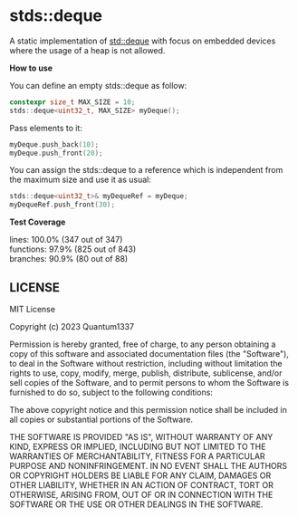 # stds::deque
A static implementation of [std::deque](https://en.cppreference.com/w/cpp/container/deque) with
focus on embedded devices where the usage of a heap is not allowed.

**How to use**

You can define an empty stds::deque as follow:

```c++
constexpr size_t MAX_SIZE = 10;
stds::deque<uint32_t, MAX_SIZE> myDeque();
```

Pass elements to it:

```c++
myDeque.push_back(10);
myDeque.push_front(20);
```

You can assign the stds::deque to a reference which is independent 
from the maximum size and use it as usual:

```c++
stds::deque<uint32_t>& myDequeRef = myDeque;
myDequeRef.push_front(30);
```

**Test Coverage**

lines: 100.0% (347 out of 347)\
functions: 97.9% (825 out of 843)\
branches: 90.9% (80 out of 88)

## LICENSE

MIT License

Copyright (c) 2023 Quantum1337

Permission is hereby granted, free of charge, to any person obtaining a copy
of this software and associated documentation files (the "Software"), to deal
in the Software without restriction, including without limitation the rights
to use, copy, modify, merge, publish, distribute, sublicense, and/or sell
copies of the Software, and to permit persons to whom the Software is
furnished to do so, subject to the following conditions:

The above copyright notice and this permission notice shall be included in all
copies or substantial portions of the Software.

THE SOFTWARE IS PROVIDED "AS IS", WITHOUT WARRANTY OF ANY KIND, EXPRESS OR
IMPLIED, INCLUDING BUT NOT LIMITED TO THE WARRANTIES OF MERCHANTABILITY,
FITNESS FOR A PARTICULAR PURPOSE AND NONINFRINGEMENT. IN NO EVENT SHALL THE
AUTHORS OR COPYRIGHT HOLDERS BE LIABLE FOR ANY CLAIM, DAMAGES OR OTHER
LIABILITY, WHETHER IN AN ACTION OF CONTRACT, TORT OR OTHERWISE, ARISING FROM,
OUT OF OR IN CONNECTION WITH THE SOFTWARE OR THE USE OR OTHER DEALINGS IN THE
SOFTWARE.
